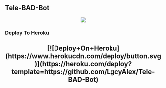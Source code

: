 <h2 align="centre">Tele-BAD-Bot</h2>

<p align="center"><a href="https://t.me/LGcYALEX"><img src="https://telegra.ph/file/b45327792042629927c09.jpg"></a></p>

### Deploy To Heroku

<h2 align="center">[![Deploy+On+Heroku](https://www.herokucdn.com/deploy/button.svg)](https://heroku.com/deploy?template=https://github.com/LgcyAlex/Tele-BAD-Bot)</h2>
